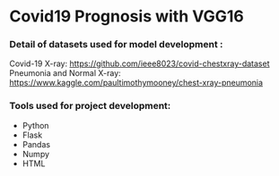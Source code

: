 # Covid19 Prognosis with VGG16
 
### Detail of datasets used for model development :

Covid-19 X-ray: https://github.com/ieee8023/covid-chestxray-dataset
Pneumonia and Normal X-ray: https://www.kaggle.com/paultimothymooney/chest-xray-pneumonia

### Tools used for project development:

- Python
- Flask
- Pandas
- Numpy
- HTML